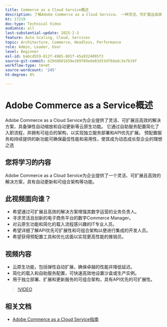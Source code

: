 ```yaml
---
title: Commerce as a Cloud Service概述
description: 了解Adobe Commerce as a Cloud Service。 一种灵活、可扩展且高效的解决方案，用于具有可组合架构的动态数字操作。
kt: 17219
doc-type: Technical Video
audience: all
last-substantial-update: 2025-2-3
feature: Auto Scaling, Cloud, Services
topic: Architecture, Commerce, Headless, Performance
role: Admin, Leader, User
level: Beginner
exl-id: ba6cd559-812f-4985-881f-45a9324095f3
source-git-commit: b29dd601b59e289f89ede03d33df8dadc3e7b19f
workflow-type: tm+mt
source-wordcount: '245'
ht-degree: 0%

---
```


# Adobe Commerce as a Service概述

Adobe Commerce as a Cloud Service为企业提供了灵活、可扩展且高效的解决方案，具备弹性自动缩放和自动更新等云原生功能。 它通过自助服务配置简化了入职流程，并拥有可组合的架构，以实现独立服务部署和API优先扩展。 预配置服务和持续提供的新功能可确保最佳性能和易用性，使其成为动态成长型企业的理想之选

## 您将学习的内容

Adobe Commerce as a Cloud Service为企业提供了一个灵活、可扩展且高效的解决方案，具有自动更新和可组合架构等功能。

## 此视频面向谁？

* 希望通过可扩展且高效的解决方案增强其数字运营的业务负责人。
* 寻求灵活且创新的电子商务平台的数字Commerce Manager。
* 对云原生功能和简化的载入流程感兴趣的IT专业人员。
* 希望详细了解API优先可扩展性和可组合架构以便进行集成的开发人员。
* 希望获得预配置工具和优化店面以实现更高性能的推销员。

## 视频内容

* 云原生功能，包括弹性自动扩展，确保卓越的性能并降低延迟。
* 简化的载入和自助服务配置，可快速高效地设置沙盒或生产实例。
* 用于独立部署、扩展和更新服务的可组合架构，具有API优先的可扩展性。

>[!VIDEO](https://video.tv.adobe.com/v/3443311?learn=on)

## 相关文档

* [Adobe Commerce as a Cloud Service指南](https://experienceleague.adobe.com/en/docs/commerce/cloud-service/overview)
